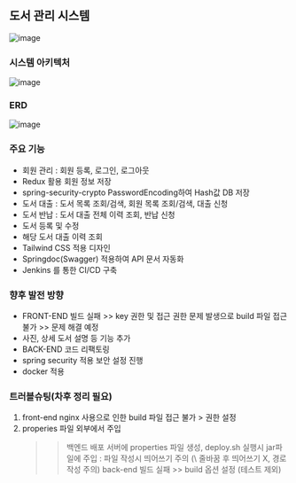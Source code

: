 ## 도서 관리 시스템
![image](https://github.com/sin6338ki/book_sys/assets/130349912/8704d786-3a23-422b-b32c-1b7992566e8b)

### 시스템 아키텍처
![image](https://github.com/sin6338ki/book_sys/assets/130349912/f1b4036c-609d-4855-a434-610fcafe9841)

### ERD
![image](https://github.com/sin6338ki/book_sys/assets/130349912/25687abb-ee6e-467b-b51d-4096cf0dec61)

### 주요 기능 
- 회원 관리 : 회원 등록, 로그인, 로그아웃
- Redux 활용 회원 정보 저장
- spring-security-crypto PasswordEncoding하여 Hash값 DB 저장
- 도서 대출 : 도서 목록 조회/검색, 회원 목록 조회/검색, 대출 신청
- 도서 반납 : 도서 대출 전체 이력 조회, 반납 신청
- 도서 등록 및 수정
- 해당 도서 대출 이력 조회
- Tailwind CSS 적용 디자인
- Springdoc(Swagger) 적용하여 API 문서 자동화
- Jenkins 를 통한 CI/CD 구축

### 향후 발전 방향 
- FRONT-END 빌드 실패 >> key 권한 및 접근 권한 문제 발생으로 build 파일 접근 불가 >> 문제 해결 예정
- 사진, 상세 도서 설명 등 기능 추가
- BACK-END 코드 리팩토링
- spring security 적용 보안 설정 진행
- docker 적용

### 트러블슈팅(차후 정리 필요) 
1. front-end nginx 사용으로 인한 build 파일 접근 불가 > 권한 설정
2. properies 파일 외부에서 주입
   >> 백엔드 배포 서버에 properties 파일 생성, deploy.sh 실행시 jar파일에 주입 : 파일 작성시 띄어쓰기 주의 (\ 줄바꿈 후 띄어쓰기 X, 경로 작성 주의)
   >> back-end 빌드 실패 >> build 옵션 설정 (테스트 제외)

